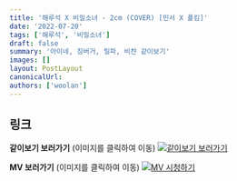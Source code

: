 ```yaml
---
title: '해루석 X 비밀소녀 - 2cm (COVER) [민서 X 폴킴]'
date: '2022-07-20'
tags: ['해루석', '비밀소녀']
draft: false
summary: '아이네, 징버거, 릴파, 비챤 같이보기'
images: []
layout: PostLayout
canonicalUrl:
authors: ['woolan']
---
```


## 링크

**같이보기 보러가기** (이미지를 클릭하여 이동)
[![같이보기 보러가기](../static/images/logo.png)](https://cafe.naver.com/steamindiegame/6941655)

**MV 보러가기** (이미지를 클릭하여 이동)
[![MV 시청하기](https://i.ytimg.com/vi/Q2Cc8XoqMpM/maxresdefault.jpg)](https://youtu.be/Q2Cc8XoqMpM)
